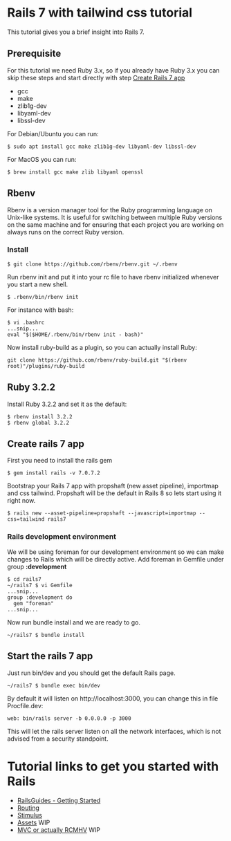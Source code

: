 # Rails 7 with tailwind css tutorial
This tutorial gives you a brief insight into Rails 7. 

## Prerequisite
For this tutorial we need Ruby 3.x, so if you already have Ruby 3.x you can skip these steps and start directly with step [Create Rails 7 app](#create-rails-7-app)
- gcc
- make
- zlib1g-dev
- libyaml-dev
- libssl-dev

For Debian/Ubuntu you can run:
```
$ sudo apt install gcc make zlib1g-dev libyaml-dev libssl-dev
```
For MacOS you can run:
```
$ brew install gcc make zlib libyaml openssl
```

## Rbenv
Rbenv is a version manager tool for the Ruby programming language on Unix-like systems. It is useful for switching between multiple Ruby versions on the same machine and for ensuring that each project you are working on always runs on the correct Ruby version.
### Install
```
$ git clone https://github.com/rbenv/rbenv.git ~/.rbenv
```
Run rbenv init and put it into your rc file to have rbenv initialized whenever you start a new shell.
```
$ .rbenv/bin/rbenv init
```
For instance with bash:
```
$ vi .bashrc
...snip...
eval "$($HOME/.rbenv/bin/rbenv init - bash)"
```
Now install ruby-build as a plugin, so you can actually install Ruby:
```
git clone https://github.com/rbenv/ruby-build.git "$(rbenv root)"/plugins/ruby-build
```
## Ruby 3.2.2
Install Ruby 3.2.2 and set it as the default:
```
$ rbenv install 3.2.2
$ rbenv global 3.2.2
```
## Create rails 7 app
First you need to install the rails gem
```
$ gem install rails -v 7.0.7.2
```
Bootstrap your Rails 7 app with propshaft (new asset pipeline), importmap and css tailwind. Propshaft will be the default in Rails 8 so lets start using it right now.
```
$ rails new --asset-pipeline=propshaft --javascript=importmap --css=tailwind rails7
```
### Rails development environment
We will be using foreman for our development environment so we can make changes to Rails which will be directly active.
Add foreman in Gemfile under group **:development**
```
$ cd rails7
~/rails7 $ vi Gemfile
...snip...
group :development do
  gem "foreman"
...snip...
```
Now run bundle install and we are ready to go.
```
~/rails7 $ bundle install
```
## Start the rails 7 app
Just run bin/dev and you should get the default Rails page.
```
~/rails7 $ bundle exec bin/dev
```
By default it will listen on http://localhost:3000, you can change this in file Procfile.dev:
```
web: bin/rails server -b 0.0.0.0 -p 3000
```
This will let the rails server listen on all the network interfaces, which is not advised from a security standpoint.

# Tutorial links to get you started with Rails
- [RailsGuides - Getting Started](https://guides.rubyonrails.org/getting_started.html)
- [Routing](https://guides.rubyonrails.org/routing.html)
- [Stimulus](https://blog.effectussoftware.com/stimulus-in-rails/)
- [Assets](docs/assets.md) WIP
- [MVC or actually RCMHV](docs/RCMHV.md) WIP
